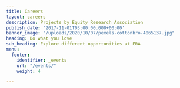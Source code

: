 ```yaml
---
title: Careers
layout: careers
description: Projects by Equity Research Association
publish_date: '2017-11-01T03:00:00.000+00:00'
banner_image: "/uploads/2020/10/07/pexels-cottonbro-4065137.jpg"
heading: Do what you love
sub_heading: Explore different opportunities at ERA
menu:
  footer:
    identifier: _events
    url: "/events/"
    weight: 4

---
```

